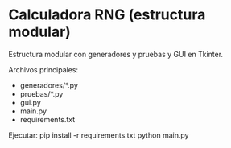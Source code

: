 # Calculadora RNG (estructura modular)

Estructura modular con generadores y pruebas y GUI en Tkinter.

Archivos principales:
- generadores/*.py
- pruebas/*.py
- gui.py
- main.py
- requirements.txt

Ejecutar:
pip install -r requirements.txt
python main.py
